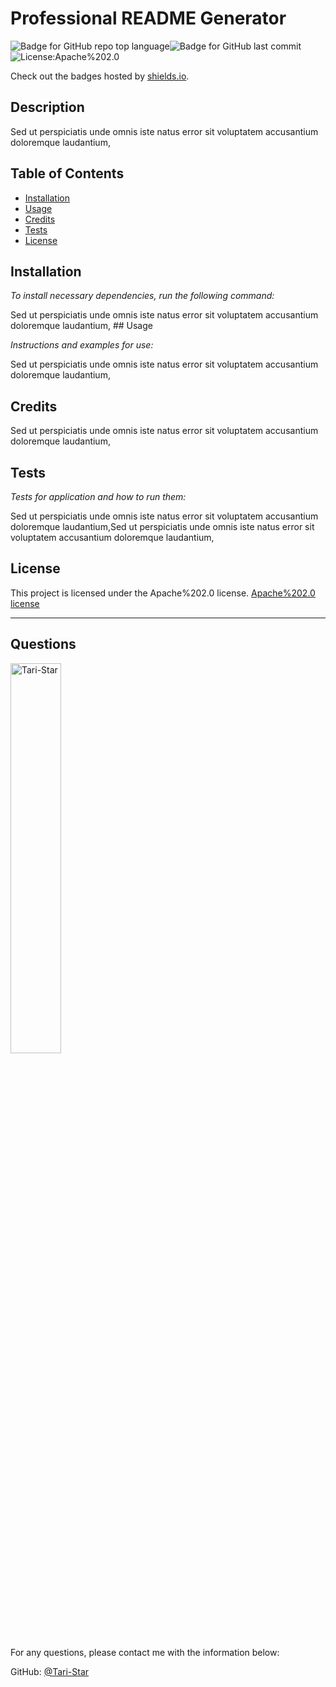 # Professional README Generator

 
  

  ![Badge for GitHub repo top language](https://img.shields.io/github/languages/top/Tari-Star/Challenge9-READMEgenerator?style=flat&logo=appveyor)![Badge for GitHub last commit](https://img.shields.io/github/last-commit/Tari-Star/Challenge9-READMEgenerator?style=flat&logo=appveyor)![License:Apache%202.0](https://img.shields.io/badge/License-Apache%202.0-blue.svg)
  
  Check out the badges hosted by [shields.io](https://shields.io/).

  ## Description


   Sed ut perspiciatis unde omnis iste natus error sit voluptatem accusantium doloremque laudantium,

  ## Table of Contents 
 * [Installation](#installation) 
 * [Usage](#usage) 
 * [Credits](#credits) 
 * [Tests](#tests) 
 * [License](#license)
  ## Installation 


  *To install necessary dependencies, run the following command:*
  
  Sed ut perspiciatis unde omnis iste natus error sit voluptatem accusantium doloremque laudantium, 
    ## Usage

    
  *Instructions and examples for use:*
    
  Sed ut perspiciatis unde omnis iste natus error sit voluptatem accusantium doloremque laudantium,
  ## Credits

    
  Sed ut perspiciatis unde omnis iste natus error sit voluptatem accusantium doloremque laudantium,
  ## Tests

    
  *Tests for application and how to run them:*
    
  Sed ut perspiciatis unde omnis iste natus error sit voluptatem accusantium doloremque laudantium,Sed ut perspiciatis unde omnis iste natus error sit voluptatem accusantium doloremque laudantium,
  ## License

    
  This project is licensed under the  Apache%202.0 license. 
    [Apache%202.0 license](https://choosealicense.com/licenses/Apache%202.0) 
    
    
   ---
   
  ## Questions

   
  <img src="https://avatars.githubusercontent.com/u/89365355?v=4" alt="Tari-Star" width="40%" />
  
  For any questions, please contact me with the information below:
 
  GitHub: [@Tari-Star](https://api.github.com/users/Tari-Star)
   